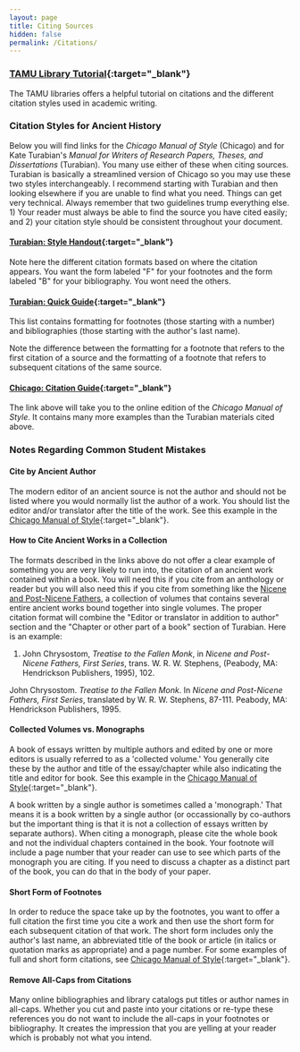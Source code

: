 ```yaml
---
layout: page
title: Citing Sources
hidden: false
permalink: /Citations/
---
```



### [TAMU Library Tutorial](https://library.tamu.edu/services/library_tutorials/citing_sources/index.html){:target="_blank"}
The TAMU libraries offers a helpful tutorial on citations and the 
different citation styles used in academic writing. 


### Citation Styles for Ancient History
Below you will find links for the _Chicago Manual of Style_ (Chicago) and for 
Kate Turabian's _Manual for Writers of Research Papers, Theses, and Dissertations_ 
(Turabian).  You many use either of these when citing sources. Turabian is 
basically a streamlined version of Chicago so you may use these two styles 
interchangeably. I recommend starting with Turabian and then looking elsewhere 
if you are unable to find what you need. Things can get very technical. Always 
remember that two guidelines trump everything else. 1) Your reader must always be 
able to find the source you have cited easily; and 2) your citation style should 
be consistent throughout your document. 

#### [Turabian: Style Handout](https://library.tamu.edu/help/help-yourself/citing-sources/files/Using%20Turabian%20Format.pdf){:target="_blank"}
Note here the different citation formats based on where the citation appears. You 
want the form labeled "F" for your footnotes and the form labeled "B" for your 
bibliography. You wont need the others.


#### [Turabian: Quick Guide](https://www.chicagomanualofstyle.org/turabian/turabian-notes-and-bibliography-citation-quick-guide.html){:target="_blank"}
This list contains formatting for footnotes (those starting with a number) and 
bibliographies (those starting with the author's last name).

Note the difference between the formatting for a footnote that refers to the 
first citation of a source and the formatting of a footnote that refers to subsequent 
citations of the same source.


#### [Chicago: Citation Guide](http://lib-ezproxy.tamu.edu:2048/login?url=http://coral.library.tamu.edu/resourcelink.php?resource=1414){:target="_blank"}
The link above will take you to the online edition of the _Chicago Manual of Style_. 
It contains many more examples than the Turabian materials cited above.


### <a name="commonErrors"/>Notes Regarding Common Student Mistakes

#### <a name="ancientAuthor"/>Cite by Ancient Author
The modern editor of an ancient source is not the author and should not be 
listed where you would normally list the author of a work. You should list the 
editor and/or translator after the title of the work. See this example in the 
[Chicago Manual of Style](https://www-chicagomanualofstyle-org.srv-proxy1.library.tamu.edu/book/ed17/part3/ch14/psec104.html){:target="_blank"}.

#### <a name="workInCollection"/>How to Cite Ancient Works in a Collection 
The formats described in the links above do not offer a clear example of something you are 
very likely to run into, the citation of an ancient work contained within a book. You will 
need this if you cite from an anthology or reader but you will also need this if 
you cite from something like the [Nicene and Post-Nicene Fathers](https://dlschwartz.github.io/WritingHistory/Research/#primaries), a collection of volumes 
that contains several entire ancient works bound together into single volumes. The 
proper citation format will combine the "Editor or translator in addition to author" 
section and the "Chapter or other part of a book" section of Turabian. Here is an 
example:

1. John Chrysostom, _Treatise to the Fallen Monk_, in _Nicene and Post-Nicene Fathers, First Series_, trans. W. R. W. Stephens, (Peabody, MA: Hendrickson Publishers, 1995), 102.

John Chrysostom. _Treatise to the Fallen Monk_. In _Nicene and Post-Nicene Fathers, 
First Series_, translated by W. R. W. Stephens, 87-111. Peabody, MA: Hendrickson 
Publishers, 1995.

#### <a name="notChapters"/>Collected Volumes vs. Monographs
A book of essays written by multiple authors and edited by one or more editors is 
usually referred to as a 'collected volume.' You generally cite these by the author and 
title of the essay/chapter while also indicating the title and editor for book. See this example in the 
[Chicago Manual of Style](https://www-chicagomanualofstyle-org.srv-proxy1.library.tamu.edu/book/ed17/part3/ch14/psec107.html){:target="_blank"}.

A book written by a single author is sometimes called a 'monograph.' That means it is a 
book written by a single author (or occassionally by co-authors but the important thing
is that it is not a collection of essays written by separate authors). When citing a 
monograph, please cite the whole book and not the individual chapters contained in the book.
Your footnote will include a page number that your reader can use to see 
which parts of the monograph you are citing. If you need to discuss a chapter as a distinct
part of the book, you can do that in the body of your paper.

#### <a name="shortForm"/>Short Form of Footnotes
In order to reduce the space take up by the footnotes, you want to offer a 
full citation the first time you cite a work and then use the short form for 
each subsequent citation of that work. The short form includes only the author's 
last name, an abbreviated title of the book or article (in italics or quotation marks 
as appropriate) and a page number. For some examples of full and short form citations, see 
[Chicago Manual of Style](https://www-chicagomanualofstyle-org.srv-proxy1.library.tamu.edu/book/ed17/part3/ch14/psec030.html){:target="_blank"}.


#### <a name="allCaps"/>Remove All-Caps from Citations
Many online bibliographies and library catalogs put titles or author names in 
all-caps. Whether you cut and paste into your citations or re-type these references 
you do not want to include the all-caps in your footnotes or bibliography. It creates 
the impression that you are yelling at your reader which is probably not what you 
intend.